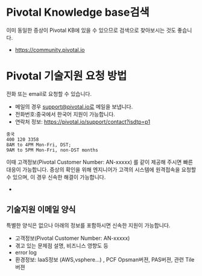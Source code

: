 # Pivotal Knowledge base검색
이미 동일한 증상이 Pivotal KB에 있을 수 있으므로 검색으로 찾아보시는 것도 좋습니다.
- https://community.pivotal.io

# Pivotal 기술지원 요청 방법
전화 또는 email로 요청할 수 있습니다. 
- 메일의 경우 support@pivotal.io로 메일을 보냅니다.
- 전화번호:중국에서 한국어 지원이 가능합니다.
- 연락처 정보: https://pivotal.io/support/contact?isdtp=p1
~~~
중국
400 120 3358
8AM to 4PM Mon-Fri, DST; 
9AM to 5PM Mon-Fri, non-DST months
~~~

이때 고객정보(Pivotal Customer Number: AN-xxxxx) 를 같이 제공해 주시면 빠른 대응이 가능합니다.
증상의 확인을 위해 엔지니어가 고객의 시스템에 원격접속을 요청할 수 있으며, 이 경우 신속한 해결이 가능합니다.

- 


## 기술지원 이메일 양식
특별한 양식은 없으나 아래의 정보를 포함하시면 신속한 지원이 가능합니다.
- 고객정보(Pivotal Customer Number: AN-xxxxx)
- 겪고 있는 문제점 설명, 비즈니스 영향도 등
- error log
- 환경정보: IaaS정보 (AWS,vsphere...) , PCF Opsman버젼, PAS버젼, 관련 Tile버젼
